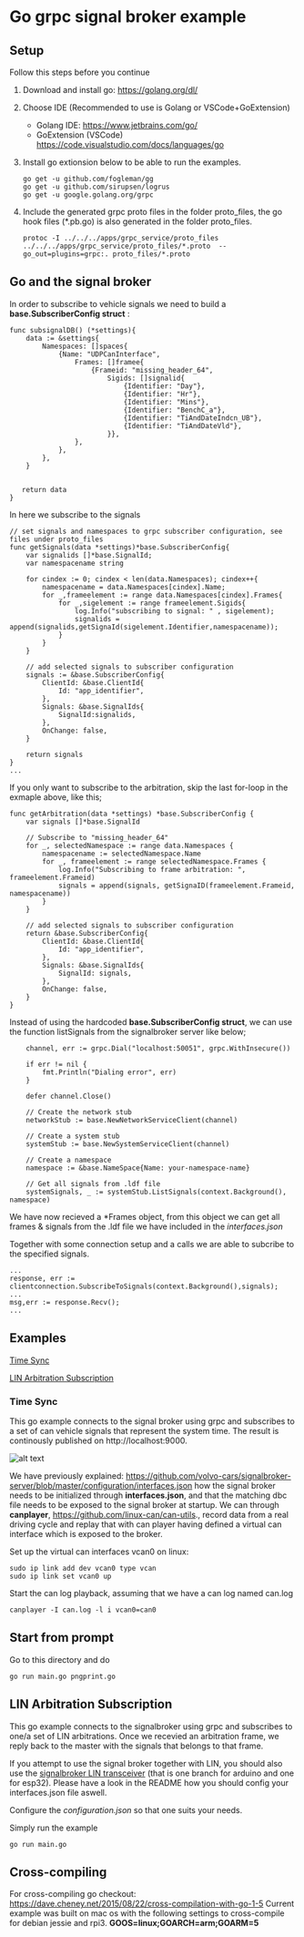 #  Go grpc signal broker example

## Setup

Follow this steps before you continue

1. Download and install go: https://golang.org/dl/
2. Choose IDE (Recommended to use is Golang or VSCode+GoExtension)
	* Golang IDE: https://www.jetbrains.com/go/
	* GoExtension (VSCode) https://code.visualstudio.com/docs/languages/go
3. Install go extionsion below to be able to run the examples.

	```
	go get -u github.com/fogleman/gg
	go get -u github.com/sirupsen/logrus
	go get -u google.golang.org/grpc
	```
4. Include the generated grpc proto files in the folder proto_files, the go hook files (*.pb.go) is also generated in the folder proto_files.
	```
	protoc -I ../../../apps/grpc_service/proto_files ../../../apps/grpc_service/proto_files/*.proto  --go_out=plugins=grpc:. proto_files/*.proto
	```

## Go and the signal broker

In order to subscribe to vehicle signals we need to build a **base.SubscriberConfig struct** :
```
func subsignalDB() (*settings){
	data := &settings{
		Namespaces: []spaces{
			{Name: "UDPCanInterface",
				Frames: []framee{
					{Frameid: "missing_header_64",
						Sigids: []signalid{
							{Identifier: "Day"},
							{Identifier: "Hr"},
							{Identifier: "Mins"},
							{Identifier: "BenchC_a"},
							{Identifier: "TiAndDateIndcn_UB"},
							{Identifier: "TiAndDateVld"},
						}},
				},
			},
		},
	}


   return data
}
```
In here we subscribe to the signals
```
// set signals and namespaces to grpc subscriber configuration, see files under proto_files
func getSignals(data *settings)*base.SubscriberConfig{
	var signalids []*base.SignalId;
	var namespacename string

	for cindex := 0; cindex < len(data.Namespaces); cindex++{
		namespacename = data.Namespaces[cindex].Name;
		for _,frameelement := range data.Namespaces[cindex].Frames{
			for _,sigelement := range frameelement.Sigids{
				log.Info("subscribing to signal: " , sigelement);
				signalids = append(signalids,getSignaId(sigelement.Identifier,namespacename));
			}
		}
	}

	// add selected signals to subscriber configuration
	signals := &base.SubscriberConfig{
		ClientId: &base.ClientId{
			Id: "app_identifier",
		},
		Signals: &base.SignalIds{
			SignalId:signalids,
		},
		OnChange: false,
	}

	return signals
}
...
```

If you only want to subscribe to the arbitration, skip the last for-loop in the exmaple above, like this;

```
func getArbitration(data *settings) *base.SubscriberConfig {
	var signals []*base.SignalId

	// Subscribe to "missing_header_64"
	for _, selectedNamespace := range data.Namespaces {
		namespacename := selectedNamespace.Name
		for _, frameelement := range selectedNamespace.Frames {
			log.Info("Subscribing to frame arbitration: ", frameelement.Frameid)
			signals = append(signals, getSignaID(frameelement.Frameid, namespacename))
		}
	}

	// add selected signals to subscriber configuration
	return &base.SubscriberConfig{
		ClientId: &base.ClientId{
			Id: "app_identifier",
		},
		Signals: &base.SignalIds{
			SignalId: signals,
		},
		OnChange: false,
	}
}
```

Instead of using the hardcoded **base.SubscriberConfig struct**, we can use the function listSignals from the signalbroker server like below;

```
	channel, err := grpc.Dial("localhost:50051", grpc.WithInsecure())

	if err != nil {
		fmt.Println("Dialing error", err)
	}

	defer channel.Close()

	// Create the network stub
	networkStub := base.NewNetworkServiceClient(channel)

	// Create a system stub
	systemStub := base.NewSystemServiceClient(channel)

	// Create a namespace
	namespace := &base.NameSpace{Name: your-namespace-name}

	// Get all signals from .ldf file
	systemSignals, _ := systemStub.ListSignals(context.Background(), namespace)

```
We have now recieved a \*Frames object, from this object we can get all frames & signals from the .ldf file we have included in the *interfaces.json*

Together with some connection setup and a calls we are able to subcribe to the specified signals.
```
...
response, err := clientconnection.SubscribeToSignals(context.Background(),signals);
...
msg,err := response.Recv();
...
```

## Examples

[Time Sync](#Time-sync)

[LIN Arbitration Subscription](#LIN-Arbitration-Subscription)

### Time Sync

This go example connects to the signal broker using grpc and subscribes to a set of can vehicle signals that represent the system time. The result is continously published on http://localhost:9000.

![alt text](https://github.com/PeterWinzell/signalbroker-server/blob/go-example/examples/grpc/go/timeSync/printer/screen.png)

We have previously explained: https://github.com/volvo-cars/signalbroker-server/blob/master/configuration/interfaces.json how the signal broker needs to be initialized through **interfaces.json**, and that the matching dbc file needs to be exposed to the signal broker at startup. We can through **canplayer**, https://github.com/linux-can/can-utils., record data from a real driving cycle and replay that with can player having defined a virtual can interface which is exposed to the broker.

Set up the virtual can interfaces vcan0 on linux:
```
sudo ip link add dev vcan0 type vcan
sudo ip link set vcan0 up
```    

Start the can log playback, assuming that we have a can log named can.log
```
canplayer -I can.log -l i vcan0=can0
```

## Start from prompt


Go to this directory and do
```
go run main.go pngprint.go
```

## LIN Arbitration Subscription

This go example connects to the signalbroker using grpc and subscribes to one/a set of LIN arbitrations.
Once we recevied an arbitration frame, we reply back to the master with the signals that belongs to that frame.

If you attempt to use the signal broker together with LIN, you should also use the [signalbroker LIN transceiver](https://github.com/volvo-cars/signalbroker-lin-transceiver) (that is one branch for arduino and one for esp32). Please have a look in the README how you should config your interfaces.json file aswell. 

Configure the *configuration.json* so that one suits your needs.

Simply run the example 
```
go run main.go
```

## Cross-compiling

For cross-compiling go checkout: https://dave.cheney.net/2015/08/22/cross-compilation-with-go-1-5
Current example was built on mac os with the following settings to cross-compile for debian jessie and rpi3.
**GOOS=linux;GOARCH=arm;GOARM=5**

